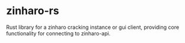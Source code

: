# zinharo-rs

Rust library for a zinharo cracking instance or gui client, providing core functionality for connecting to zinharo-api.
